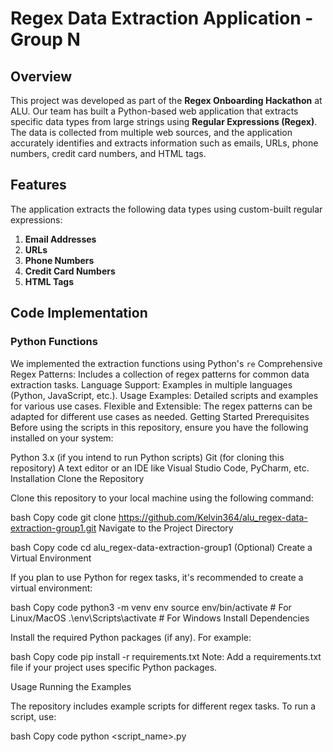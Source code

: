 # Regex Data Extraction Application - Group N

## Overview

This project was developed as part of the **Regex Onboarding Hackathon** at ALU. Our team has built a Python-based web application that extracts specific data types from large strings using **Regular Expressions (Regex)**. The data is collected from multiple web sources, and the application accurately identifies and extracts information such as emails, URLs, phone numbers, credit card numbers, and HTML tags.

## Features

The application extracts the following data types using custom-built regular expressions:

1. **Email Addresses**
2. **URLs**
3. **Phone Numbers**
4. **Credit Card Numbers**
5. **HTML Tags**

## Code Implementation

### Python Functions

We implemented the extraction functions using Python's `re` 
Comprehensive Regex Patterns: Includes a collection of regex patterns for common data extraction tasks.
Language Support: Examples in multiple languages (Python, JavaScript, etc.).
Usage Examples: Detailed scripts and examples for various use cases.
Flexible and Extensible: The regex patterns can be adapted for different use cases as needed.
Getting Started
Prerequisites
Before using the scripts in this repository, ensure you have the following installed on your system:

Python 3.x (if you intend to run Python scripts)
Git (for cloning this repository)
A text editor or an IDE like Visual Studio Code, PyCharm, etc.
Installation
Clone the Repository

Clone this repository to your local machine using the following command:

bash
Copy code
git clone https://github.com/Kelvin364/alu_regex-data-extraction-group1.git
Navigate to the Project Directory

bash
Copy code
cd alu_regex-data-extraction-group1
(Optional) Create a Virtual Environment

If you plan to use Python for regex tasks, it's recommended to create a virtual environment:

bash
Copy code
python3 -m venv env
source env/bin/activate  # For Linux/MacOS
.\env\Scripts\activate   # For Windows
Install Dependencies

Install the required Python packages (if any). For example:

bash
Copy code
pip install -r requirements.txt
Note: Add a requirements.txt file if your project uses specific Python packages.

Usage
Running the Examples

The repository includes example scripts for different regex tasks. To run a script, use:

bash
Copy code
python <script_name>.py
